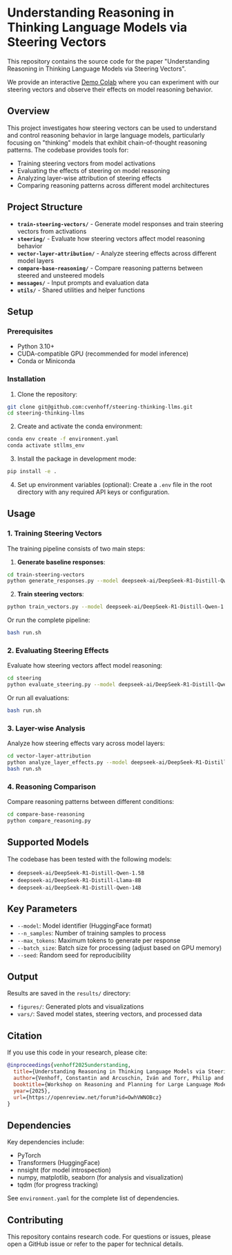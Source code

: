 # Understanding Reasoning in Thinking Language Models via Steering Vectors

This repository contains the source code for the paper "Understanding Reasoning in Thinking Language Models via Steering Vectors".

We provide an interactive [Demo Colab](https://colab.research.google.com/drive/1CXadiO7XZP216QvIyUUfhnJzKgz-EMew) where you can experiment with our steering vectors and observe their effects on model reasoning behavior.


## Overview

This project investigates how steering vectors can be used to understand and control reasoning behavior in large language models, particularly focusing on "thinking" models that exhibit chain-of-thought reasoning patterns. The codebase provides tools for:

- Training steering vectors from model activations
- Evaluating the effects of steering on model reasoning
- Analyzing layer-wise attribution of steering effects
- Comparing reasoning patterns across different model architectures

## Project Structure

- **`train-steering-vectors/`** - Generate model responses and train steering vectors from activations
- **`steering/`** - Evaluate how steering vectors affect model reasoning behavior
- **`vector-layer-attribution/`** - Analyze steering effects across different model layers
- **`compare-base-reasoning/`** - Compare reasoning patterns between steered and unsteered models
- **`messages/`** - Input prompts and evaluation data
- **`utils/`** - Shared utilities and helper functions

## Setup

### Prerequisites

- Python 3.10+
- CUDA-compatible GPU (recommended for model inference)
- Conda or Miniconda

### Installation

1. Clone the repository:
```bash
git clone git@github.com:cvenhoff/steering-thinking-llms.git
cd steering-thinking-llms
```

2. Create and activate the conda environment:
```bash
conda env create -f environment.yaml
conda activate stllms_env
```

3. Install the package in development mode:
```bash
pip install -e .
```

4. Set up environment variables (optional):
Create a `.env` file in the root directory with any required API keys or configuration.

## Usage

### 1. Training Steering Vectors

The training pipeline consists of two main steps:

1. **Generate baseline responses**:
```bash
cd train-steering-vectors
python generate_responses.py --model deepseek-ai/DeepSeek-R1-Distill-Qwen-1.5B --n_samples 500 --max_tokens 1000
```

2. **Train steering vectors**:
```bash
python train_vectors.py --model deepseek-ai/DeepSeek-R1-Distill-Qwen-1.5B --n_samples 500
```

Or run the complete pipeline:
```bash
bash run.sh
```

### 2. Evaluating Steering Effects

Evaluate how steering vectors affect model reasoning:

```bash
cd steering
python evaluate_steering.py --model deepseek-ai/DeepSeek-R1-Distill-Qwen-1.5B --n_examples 50
```

Or run all evaluations:
```bash
bash run.sh
```

### 3. Layer-wise Analysis

Analyze how steering effects vary across model layers:

```bash
cd vector-layer-attribution
python analyze_layer_effects.py --model deepseek-ai/DeepSeek-R1-Distill-Qwen-1.5B
bash run.sh
```

### 4. Reasoning Comparison

Compare reasoning patterns between different conditions:

```bash
cd compare-base-reasoning
python compare_reasoning.py
```

## Supported Models

The codebase has been tested with the following models:
- `deepseek-ai/DeepSeek-R1-Distill-Qwen-1.5B`
- `deepseek-ai/DeepSeek-R1-Distill-Llama-8B`
- `deepseek-ai/DeepSeek-R1-Distill-Qwen-14B`

## Key Parameters

- `--model`: Model identifier (HuggingFace format)
- `--n_samples`: Number of training samples to process
- `--max_tokens`: Maximum tokens to generate per response
- `--batch_size`: Batch size for processing (adjust based on GPU memory)
- `--seed`: Random seed for reproducibility

## Output

Results are saved in the `results/` directory:
- `figures/`: Generated plots and visualizations
- `vars/`: Saved model states, steering vectors, and processed data

## Citation

If you use this code in your research, please cite:

```bibtex
@inproceedings{venhoff2025understanding,
  title={Understanding Reasoning in Thinking Language Models via Steering Vectors},
  author={Venhoff, Constantin and Arcuschin, Iván and Torr, Philip and Conmy, Arthur and Nanda, Neel},
  booktitle={Workshop on Reasoning and Planning for Large Language Models},
  year={2025},
  url={https://openreview.net/forum?id=OwhVWNOBcz}
}
```

## Dependencies

Key dependencies include:
- PyTorch
- Transformers (HuggingFace)
- nnsight (for model introspection)
- numpy, matplotlib, seaborn (for analysis and visualization)
- tqdm (for progress tracking)

See `environment.yaml` for the complete list of dependencies.

## Contributing

This repository contains research code. For questions or issues, please open a GitHub issue or refer to the paper for technical details.